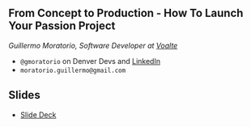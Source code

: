 ## From Concept to Production - How To Launch Your Passion Project
_Guillermo Moratorio, Software Developer at [Voalte](http://www.voalte.com/)_ 


* `@gmoratorio` on Denver Devs and [LinkedIn](http://linkedin.com/in/gmoratorio)
* `moratorio.guillermo@gmail.com`

## Slides
* [Slide Deck](https://docs.google.com/presentation/d/1OQH0R_5HEZQjUeI5uEGMhiktEv-xTMsVoCZX4waRJ6w/edit?usp=sharing)